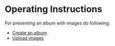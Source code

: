 # Operating Instructions

For presenting an album with images do following:

* [Create an album](https://github.com/XoopsDocs/wggallery-tutorial/tree/970974041b371931e9142e26945f03af9877c0f0/english/album_create.md.md)
* [Upload images](https://github.com/XoopsDocs/wggallery-tutorial/tree/970974041b371931e9142e26945f03af9877c0f0/english/upload_images.md)

